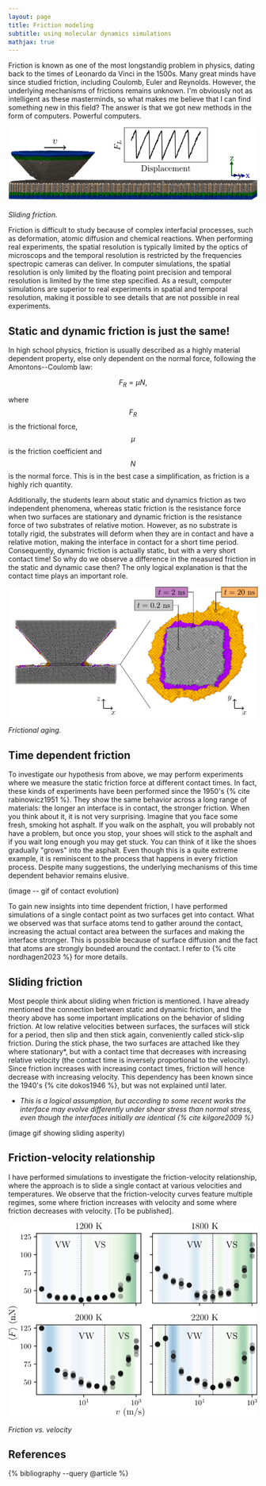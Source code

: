 ```yaml
---
layout: page
title: Friction modeling
subtitle: using molecular dynamics simulations
mathjax: true
---
```


Friction is known as one of the most longstandig problem in physics, dating back to the times of Leonardo da Vinci in the 1500s. Many great minds have since studied friction, including Coulomb, Euler and Reynolds. However, the underlying mechanisms of frictions remains unknown. I'm obviously not as intelligent as these masterminds, so what makes me believe that I can find something new in this field? The answer is that we got new methods in the form of computers. Powerful computers.

<img src="/assets/img/friction/paper2_fig1.png" alt="Sliding friction" class="img-responsive-center">
<p><em>Sliding friction.</em></p>

Friction is difficult to study because of complex interfacial processes, such as deformation, atomic diffusion and chemical reactions. When performing real experiments, the spatial resolution is typically limited by the optics of microscops and the temporal resolution is restricted by the frequencies spectropic cameras can deliver. In computer simulations, the spatial resolution is only limited by the floating point precision and temporal resolution is limited by the time step specified. As a result, computer simulations are superior to real experiments in spatial and temporal resolution, making it possible to see details that are not possible in real experiments.

## Static and dynamic friction is just the same!
In high school physics, friction is usually described as a highly material dependent property, else only dependent on the normal force, following the Amontons--Coulomb law:

$$
F_R=\mu N,
$$

where $$F_R$$ is the frictional force, $$\mu$$ is the friction coefficient and $$N$$ is the normal force. This is in the best case a simplification, as friction is a highly rich quantity.

Additionally, the students learn about static and dynamics friction as two independent phenomena, whereas static friction is the resistance force when two surfaces are stationary and dynamic friction is the resistance force of two substrates of relative motion. However, as no substrate is totally rigid, the substrates will deform when they are in contact and have a relative motion, making the interface in contact for a short time period. Consequently, dynamic friction is actually static, but with a very short contact time! So why do we observe a difference in the measured friction in the static and dynamic case then? The only logical explanation is that the contact time plays an important role.

<img src="/assets/img/friction/fig0.png" alt="Frictional aging" class="img-responsive-center">
<p><em>Frictional aging.</em></p>

## Time dependent friction
To investigate our hypothesis from above, we may perform experiments where we measure the static friction force at different contact times. In fact, these kinds of experiments have been performed since the 1950's {% cite rabinowicz1951 %}. They show the same behavior across a long range of materials: the longer an interface is in contact, the stronger friction. When you think about it, it is not very surprising. Imagine that you face some fresh, smoking hot asphalt. If you walk on the asphalt, you will probably not have a problem, but once you stop, your shoes will stick to the asphalt and if you wait long enough you may get stuck. You can think of it like the shoes gradually "grows" into the asphalt. Even though this is a quite extreme example, it is reminiscent to the process that happens in every friction process. Despite many suggestions, the underlying mechanisms of this time dependent behavior remains elusive. 

(image -- gif of contact evolution)

To gain new insights into time dependent friction, I have performed simulations of a single contact point as two surfaces get into contact. What we observed was that surface atoms tend to gather around the contact, increasing the actual contact area between the surfaces and making the interface stronger. This is possible because of surface diffusion and the fact that atoms are strongly bounded around the contact. I refer to {% cite nordhagen2023 %} for more details.

## Sliding friction
Most people think about sliding when friction is mentioned. I have already mentioned the connection between static and dynamic friction, and the theory above has some important implications on the behavior of sliding friction. At low relative velocities between surfaces, the surfaces will stick for a period, then slip and then stick again, conveniently called stick-slip friction. During the stick phase, the two surfaces are attached like they where stationary*, but with a contact time that decreases with increasing relative velocity (the contact time is inversely proportional to the velocity). Since friction increases with increasing contact times, friction will hence decrease with increasing velocity. This dependency has been known since the 1940's {% cite dokos1946 %}, but was not explained until later.

* *This is a logical assumption, but according to some recent works the interface may evolve differently under shear stress than normal stress, even though the interfaces initially are identical {% cite kilgore2009 %}*

(image gif showing sliding asperity)

## Friction-velocity relationship
I have performed simulations to investigate the friction-velocity relationship, where the approach is to slide a single contact at various velocities and temperatures. We observe that the friction-velocity curves feature multiple regimes, some where friction increases with velocity and some where friction decreases with velocity. [To be published].

<img src="/assets/img/friction/paper2_fig2.png" alt="Relationship" class="img-responsive-center">
<p><em>Friction vs. velocity</em></p>

## References
{% bibliography --query @article %}
